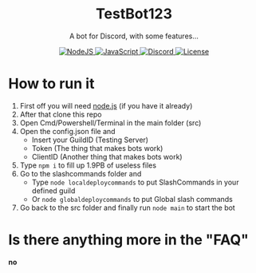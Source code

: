 <h1 align="center">TestBot123</h1>
<p align="center">A bot for Discord, with some features...</p>

<div align="center">
    <a href="https://www.nodejs.org">
    <img src="https://img.shields.io/badge/node.js-6DA55F?style=for-the-badge&logo=node.js&logoColor=white" alt="NodeJS">
    </a>
    <a href="https://www.javascript.com/">
        <img src="https://img.shields.io/badge/javascript-%23323330.svg?style=for-the-badge&logo=javascript&logoColor=%23F7DF1E" alt="JavaScript">
    </a>
    <a href="https://discord.js.org/#/">
        <img src="https://img.shields.io/badge/Discord.JS%20v13-%237289DA.svg?style=for-the-badge&logo=discord&logoColor=white" alt="Discord">
    </a>
    <a href="./LICENSE">
        <img src="https://img.shields.io/github/license/Brisolo32/TestBot123?style=for-the-badge" alt="License">
    </a>
</div>

# How to run it
1. First off you will need [node.js](https://nodejs.org/en/) (if you have it already)<br>
2. After that clone this repo
3. Open Cmd/Powershell/Terminal in the main folder (src)
4. Open the config.json file and
    - Insert your GuildID (Testing Server)
    - Token (The thing that makes bots work)
    - ClientID (Another thing that makes bots work)
5. Type `npm i` to fill up 1.9PB of useless files
6. Go to the slashcommands folder and 
    - Type `node localdeploycommands` to put SlashCommands in your defined guild 
    - Or `node globaldeploycommands` to put Global slash commands
8. Go back to the src folder and finally run `node main` to start the bot

# Is there anything more in the "FAQ"

**no**
